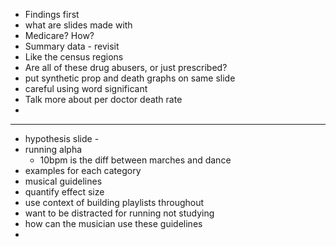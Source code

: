 * Findings first
* what are slides made with
* Medicare? How?
* Summary data - revisit
* Like the census regions
* Are all of these drug abusers, or just prescribed? 
* put synthetic prop and death graphs on same slide
* careful using word significant
* Talk more about per doctor death rate
*
-----

* hypothesis slide - 
* running alpha
	* 10bpm is the diff between marches and dance
* examples for each category
* musical guidelines
* quantify effect size
* use context of building playlists throughout
* want to be distracted for running not studying
* how can the musician use these guidelines
* 